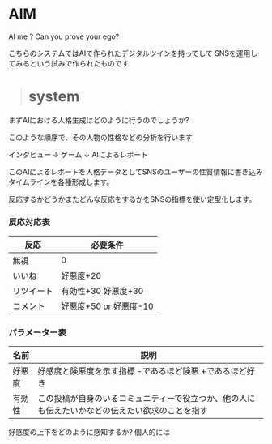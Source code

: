 # AIM
AI me ?
Can you prove your ego?


こちらのシステムではAIで作られたデジタルツインを持ってして
SNSを運用してみるという試みで作られたものです

> # system

まずAIにおける人格生成はどのように行うのでしょうか?


このような順序で、その人物の性格などの分析を行います

インタビュー
↓
ゲーム
↓
AIによるレポート


このAIによるレポートを人格データとしてSNSのユーザーの性質情報に書き込みタイムラインを各種形成します。

反応するかどうかまたどんな反応をするかをSNSの指標を使い定型化します。

### 反応対応表
|反応 |必要条件 |
|-----|----------|
|無視 |0 |
|いいね |好悪度+20 |
|リツイート |有効性+30  好悪度+30 |
|コメント |好悪度+50 or 好悪度-10 |


### パラメーター表
|名前 |説明 |
|---------|--------------|
|好悪度 |好感度と険悪度を示す指標 -であるほど険悪 +であるほど好き |
|有効性 |この投稿が自身のいるコミュニティーで役立つか、他の人にも伝えたいかなどの伝えたい欲求のことを指す |


好感度の上下をどのように感知するか?
個人的には